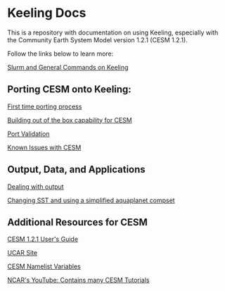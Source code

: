 # Keeling Docs

This is a repository with documentation on using Keeling, especially with the Community Earth System Model version 1.2.1 (CESM 1.2.1).

Follow the links below to learn more:

[Slurm and General Commands on Keeling](./keeling_commands.md)

## Porting CESM onto Keeling:

[First time porting process](./porting_cesm.md)

[Building out of the box capability for CESM](./out_of_the_box_capability.md)

[Port Validation](./port_validation.md)

[Known Issues with CESM](./known_issues.md)

## Output, Data, and Applications

[Dealing with output](./Output.ipynb)

[Changing SST and using a simplified aquaplanet compset](<./Example Experiments/aquaplanet_with_fixed_sst.md>)

## Additional Resources for CESM

[CESM 1.2.1 User's Guide](https://www2.cesm.ucar.edu/models/cesm1.2/cesm/doc/usersguide/book1.html)

[UCAR Site](https://www2.cesm.ucar.edu/models/cesm1.2/cam/)

[CESM Namelist Variables](https://www2.cesm.ucar.edu/cgi-bin/eaton/namelist/nldef2html-cam5_3)

[NCAR's YouTube: Contains many CESM Tutorials](https://www.youtube.com/@NCAR_CGD)
